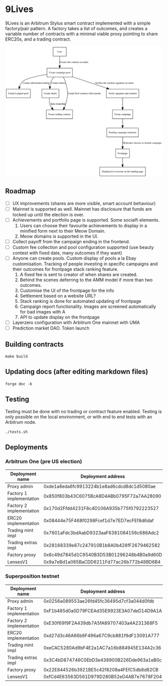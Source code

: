 
# 9Lives

9Lives is an Arbitrum Stylus smart contract implemented with a simple factory/pair
pattern. A factory takes a list of outcomes, and creates a variable number of contracts
with a minimal viable proxy pointing to share ERC20s, and a trading contract.

![Diagram of the system](diagram.svg)

## Roadmap

- [ ] UX improvements (shares are more visible, smart account behaviour)
- [ ] Mainnet is supported as well. Mainnet has disclosure that funds are locked up until the election is over.
- [ ] Achievements and portfolio page is supported. Some socialfi elements.
    1. Users can choose their favourite achievements to display in a minified form next to their Meow Domain.
    2. Meow domains is supported in the UI.
- [ ] Collect payoff from the campaign ending in the frontend.
- [ ] Custom fee collection and pool configuration supported (use beauty contest with fixed date, many outcomes if they want)
- [ ] Anyone can create pools. Custom display of pools a la Ebay customisation. Tracking of people investing in specific campaigns and their outcomes for frontpage stack ranking feature.
    1. A fixed fee is sent to creator of when shares are created.
    2. Behind the scenes deferring to the AMM model if more than two outcomes.
    3. Customise the UI of the frontpage for the info
    4. Settlement based on a website URL?
    5. Stack ranking is done for automated updating of frontpage
    6. Campaign report functionality. Images are screened automatically for bad images with A
    7. API to update display on the frontpage
- [ ] Layerzero configuration with Arbitrum One mainnet with UMA
- [ ] Prediction market DAO. Token launch

## Building contracts

	make build

## Updating docs (after editing markdown files)

	forge doc -b

## Testing

Testing must be done with no trading or contract feature enabled. Testing is only possible
on the local environment, or with end to end tests with an Arbitrum node.

	./tests.sh

## Deployments

### Arbitrum One (pre US election)

|      Deployment name     |              Deployment address            |
|--------------------------|--------------------------------------------|
| Proxy admin              | 0xde1a8eda6fc9913224b1e8ad6cdcd8dc1d5080ae |
| Factory 1 implementation | 0x850f803b43C6075BcA8D4ABb0795F72a7AA28090 |
| Factory 2 implementation | 0x170d2Ffdd4231F8c4D106A935b775f0792223527 |
| ERC20 implementation     | 0x08444e75F468f0298Fcef1d7e7ED7ecFEf8d6daf |
| Trading mint impl        | 0x7601aFdc3bdAabD9323aaF6381084156c686Adc2 |
| Trading extras impl      | 0x28168339e87c247910B1b8A0b428fF2679462582 |
| Factory proxy            | 0x6c49d7845d1C9540B3D53B01296248b4B0a9d60D |
| LensesV1                 | 0x9a7eBd1a085BaCDD6211Fd77ac26b772b48BD6B4 |

### Superposition testnet

|      Deployment name     |              Deployment address            |
|--------------------------|--------------------------------------------|
| Proxy admin              | 0x0256a089553ae26fd45fc36495d7cf3a044d0fdb |
| Factory 1 implementation | 0xF1b485d0a0D79FCEAd35E9923E3A07deD14D9A1A |
| Factory 2 implementation | 0xE30f69f9F2A439db7A5fA89707403a4A231368F5 |
| ERC20 implementation     | 0xd27d3c46A66b6F496a67C9cb881f9dF13091A777 |
| Trading mint impl        | 0xeCAC5280Ad9bF4E2a1AC7a16b884945E134A2c36 |
| Trading extras impl      | 0x3C4bD874746C0EbD3e438900B226Dde963a1eB0c |
| Factory proxy            | 0x22E844526b3921BE5c42f8208a4FEfC5db8d82CB |
| LensesV1                 | 0xfCd4E63563D561D979D280B52eD4AB7e7678F204 |
